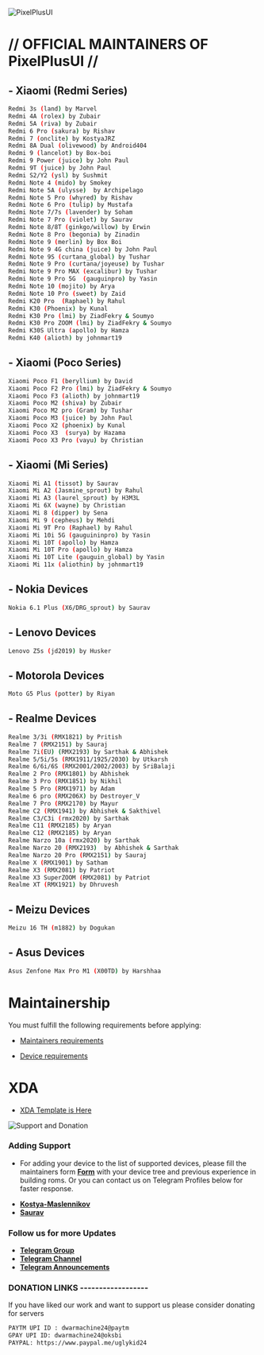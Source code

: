 ![PixelPlusUI](https://i.imgur.com/foReqPr.png "PixelPlusUI")


# // OFFICIAL MAINTAINERS OF PixelPlusUI //

## - Xiaomi (Redmi Series)
```bash
Redmi 3s (land) by Marvel
Redmi 4A (rolex) by Zubair
Redmi 5A (riva) by Zubair
Redmi 6 Pro (sakura) by Rishav 
Redmi 7 (onclite) by KostyaJRZ
Redmi 8A Dual (olivewood) by Android404
Redmi 9 (lancelot) by Box-boi
Redmi 9 Power (juice) by John Paul
Redmi 9T (juice) by John Paul
Redmi S2/Y2 (ysl) by Sushmit
Redmi Note 4 (mido) by Smokey
Redmi Note 5A (ulysse)  by Archipelago
Redmi Note 5 Pro (whyred) by Rishav
Redmi Note 6 Pro (tulip) by Mustafa 
Redmi Note 7/7s (lavender) by Soham
Redmi Note 7 Pro (violet) by Saurav
Redmi Note 8/8T (ginkgo/willow) by Erwin 
Redmi Note 8 Pro (begonia) by Zinadin 
Redmi Note 9 (merlin) by Box Boi
Redmi Note 9 4G china (juice) by John Paul
Redmi Note 9S (curtana_global) by Tushar
Redmi Note 9 Pro (curtana/joyeuse) by Tushar
Redmi Note 9 Pro MAX (excalibur) by Tushar
Redmi Note 9 Pro 5G  (gauguinpro) by Yasin
Redmi Note 10 (mojito) by Arya
Redmi Note 10 Pro (sweet) by Zaid
Redmi K20 Pro  (Raphael) by Rahul
Redmi K30 (Phoenix) by Kunal
Redmi K30 Pro (lmi) by ZiadFekry & Soumyo
Redmi K30 Pro ZOOM (lmi) by ZiadFekry & Soumyo
Redmi K30S Ultra (apollo) by Hamza
Redmi K40 (alioth) by johnmart19
```

## - Xiaomi (Poco Series)
```bash
Xiaomi Poco F1 (beryllium) by David
Xiaomi Poco F2 Pro (lmi) by ZiadFekry & Soumyo
Xiaomi Poco F3 (alioth) by johnmart19
Xiaomi Poco M2 (shiva) by Zubair
Xiaomi Poco M2 pro (Gram) by Tushar
Xiaomi Poco M3 (juice) by John Paul
Xiaomi Poco X2 (phoenix) by Kunal
Xiaomi Poco X3  (surya) by Hazama
Xiaomi Poco X3 Pro (vayu) by Christian
```

## - Xiaomi (Mi Series)
```bash
Xiaomi Mi A1 (tissot) by Saurav
Xiaomi Mi A2 (Jasmine_sprout) by Rahul
Xiaomi Mi A3 (laurel_sprout) by H3M3L
Xiaomi Mi 6X (wayne) by Christian
Xiaomi Mi 8 (dipper) by Sena
Xiaomi Mi 9 (cepheus) by Mehdi
Xiaomi Mi 9T Pro (Raphael) by Rahul
Xiaomi Mi 10i 5G (gauguininpro) by Yasin
Xiaomi Mi 10T (apollo) by Hamza
Xiaomi Mi 10T Pro (apollo) by Hamza
Xiaomi Mi 10T Lite (gauguin_global) by Yasin
Xiaomi Mi 11x (aliothin) by johnmart19
```
## - Nokia Devices
```bash
Nokia 6.1 Plus (X6/DRG_sprout) by Saurav
```

## - Lenovo Devices
```bash
Lenovo Z5s (jd2019) by Husker
``` 

## - Motorola Devices
```bash
Moto G5 Plus (potter) by Riyan
``` 


## - Realme Devices
```bash
Realme 3/3i (RMX1821) by Pritish  
Realme 7 (RMX2151) by Sauraj 
Realme 7i(EU) (RMX2193) by Sarthak & Abhishek
Realme 5/5i/5s (RMX1911/1925/2030) by Utkarsh
Realme 6/6i/6S (RMX2001/2002/2003) by SriBalaji
Realme 2 Pro (RMX1801) by Abhishek
Realme 3 Pro (RMX1851) by Nikhil
Realme 5 Pro (RMX1971) by Adam
Realme 6 pro (RMX206X) by Destroyer_V
Realme 7 Pro (RMX2170) by Mayur 
Realme C2 (RMX1941) by Abhishek & Sakthivel
Realme C3/C3i (rmx2020) by Sarthak
Realme C11 (RMX2185) by Aryan
Realme C12 (RMX2185) by Aryan
Realme Narzo 10a (rmx2020) by Sarthak
Realme Narzo 20 (RMX2193)  by Abhishek & Sarthak
Realme Narzo 20 Pro (RMX2151) by Sauraj 
Realme X (RMX1901) by Satham
Realme X3 (RMX2081) by Patriot
Realme X3 SuperZOOM (RMX2081) by Patriot
Realme XT (RMX1921) by Dhruvesh
```

## - Meizu Devices
```bash
Meizu 16 TH (m1882) by Dogukan
```

## - Asus Devices
```bash
Asus Zenfone Max Pro M1 (X00TD) by Harshhaa
```

# Maintainership 

You must fulfill the following requirements before applying:

- [Maintainers requirements](https://github.com/PixelPlusUI-Elle/Documentation/blob/main/maintainers_requirements.md)

- [Device requirements](https://github.com/PixelPlusUI-Elle/Documentation/blob/main/device_requirements.md)

# XDA 

- [XDA Template is Here](https://github.com/PixelPlusUI-Elle/Documentation/blob/main/ppui_xda.txt)


![Support and Donation](https://i.imgur.com/aNanj7v.png "Support and Donation")

### Adding Support
 - For adding your device to the list of supported devices, please fill the maintainers form [**Form**](https://docs.google.com/forms/d/e/1FAIpQLScA5G_AUKiJlDWCM4Beaf_059dVZiClHv_rwZsklcXcGq0tzQ/viewform?vc=0&c=0&w=1) with your device tree and previous experience in building roms. Or you can contact us on Telegram Profiles below for faster response.
 * [**Kostya-Maslennikov**](https://t.me/kostyajrz)
 * [**Saurav**](https://t.me/ugly_kid_af)

### Follow  us for more Updates
 * [**Telegram Group**](https://t.me/ppuichat)
 * [**Telegram Channel**](https://t.me/ppuich)
 * [**Telegram Announcements**](https://t.me/ppuinews)

### DONATION LINKS ------------------

If you have liked our work and want to support us please consider donating for servers

```bash
PAYTM UPI ID : dwarmachine24@paytm
GPAY UPI ID: dwarmachine24@oksbi
PAYPAL: https://www.paypal.me/uglykid24
```

